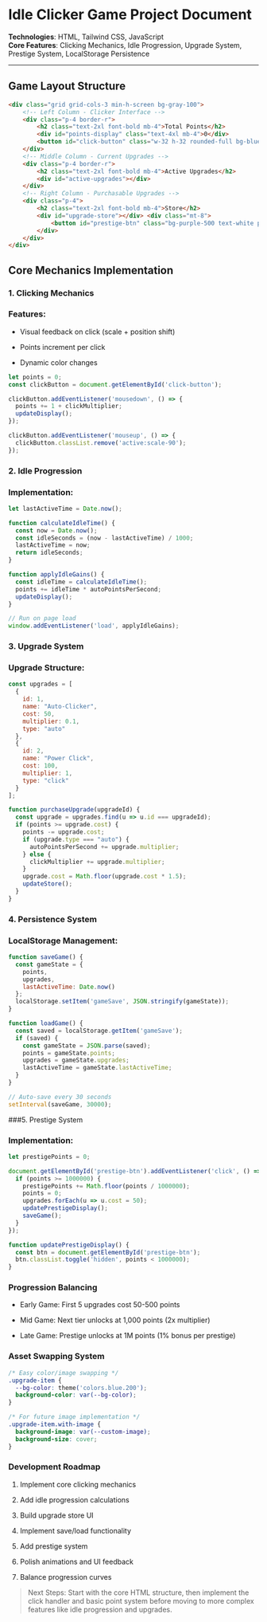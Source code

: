 # Idle Clicker Game Project Document

**Technologies**: HTML, Tailwind CSS, JavaScript  
**Core Features**: Clicking Mechanics, Idle Progression, Upgrade System, Prestige System, LocalStorage Persistence

---

## Game Layout Structure
```html
<div class="grid grid-cols-3 min-h-screen bg-gray-100"> 
    <!-- Left Column - Clicker Interface --> 
    <div class="p-4 border-r"> 
        <h2 class="text-2xl font-bold mb-4">Total Points</h2> 
        <div id="points-display" class="text-4xl mb-4">0</div> 
        <button id="click-button" class="w-32 h-32 rounded-full bg-blue-500 hover:bg-blue-600 active:translate-y-1 active:scale-95 transition-all duration-75"> Click Me! </button> 
    </div> 
    <!-- Middle Column - Current Upgrades --> 
    <div class="p-4 border-r"> 
        <h2 class="text-2xl font-bold mb-4">Active Upgrades</h2> 
        <div id="active-upgrades"></div> 
    </div> 
    <!-- Right Column - Purchasable Upgrades --> 
    <div class="p-4"> 
        <h2 class="text-2xl font-bold mb-4">Store</h2> 
        <div id="upgrade-store"></div> <div class="mt-8"> 
            <button id="prestige-btn" class="bg-purple-500 text-white px-4 py-2 rounded hidden"> Prestige (Requires 1M points) </button> 
        </div> 
    </div> 
</div> 
```

## Core Mechanics Implementation

### 1. Clicking Mechanics

### Features:

- Visual feedback on click (scale + position shift)

- Points increment per click

- Dynamic color changes

```javascript 
let points = 0;
const clickButton = document.getElementById('click-button');

clickButton.addEventListener('mousedown', () => {
  points += 1 + clickMultiplier;
  updateDisplay();
});

clickButton.addEventListener('mouseup', () => {
  clickButton.classList.remove('active:scale-90');
});
```
### 2. Idle Progression

### Implementation:

```javascript
let lastActiveTime = Date.now();

function calculateIdleTime() {
  const now = Date.now();
  const idleSeconds = (now - lastActiveTime) / 1000;
  lastActiveTime = now;
  return idleSeconds;
}

function applyIdleGains() {
  const idleTime = calculateIdleTime();
  points += idleTime * autoPointsPerSecond;
  updateDisplay();
}

// Run on page load
window.addEventListener('load', applyIdleGains);
```

### 3. Upgrade System

### Upgrade Structure:

```javascript
const upgrades = [
  {
    id: 1,
    name: "Auto-Clicker",
    cost: 50,
    multiplier: 0.1,
    type: "auto"
  },
  {
    id: 2,
    name: "Power Click",
    cost: 100,
    multiplier: 1,
    type: "click"
  }
];

function purchaseUpgrade(upgradeId) {
  const upgrade = upgrades.find(u => u.id === upgradeId);
  if (points >= upgrade.cost) {
    points -= upgrade.cost;
    if (upgrade.type === "auto") {
      autoPointsPerSecond += upgrade.multiplier;
    } else {
      clickMultiplier += upgrade.multiplier;
    }
    upgrade.cost = Math.floor(upgrade.cost * 1.5);
    updateStore();
  }
}
```

### 4. Persistence System

### LocalStorage Management:

```javascript
function saveGame() {
  const gameState = {
    points,
    upgrades,
    lastActiveTime: Date.now()
  };
  localStorage.setItem('gameSave', JSON.stringify(gameState));
}

function loadGame() {
  const saved = localStorage.getItem('gameSave');
  if (saved) {
    const gameState = JSON.parse(saved);
    points = gameState.points;
    upgrades = gameState.upgrades;
    lastActiveTime = gameState.lastActiveTime;
  }
}

// Auto-save every 30 seconds
setInterval(saveGame, 30000);
```

###5. Prestige System

### Implementation:

```javascript
let prestigePoints = 0;

document.getElementById('prestige-btn').addEventListener('click', () => {
  if (points >= 1000000) {
    prestigePoints += Math.floor(points / 1000000);
    points = 0;
    upgrades.forEach(u => u.cost = 50);
    updatePrestigeDisplay();
    saveGame();
  }
});

function updatePrestigeDisplay() {
  const btn = document.getElementById('prestige-btn');
  btn.classList.toggle('hidden', points < 1000000);
}
```

### Progression Balancing

- Early Game: First 5 upgrades cost 50-500 points

- Mid Game: Next tier unlocks at 1,000 points (2x multiplier)

- Late Game: Prestige unlocks at 1M points (1% bonus per prestige)

### Asset Swapping System

```css
/* Easy color/image swapping */
.upgrade-item {
  --bg-color: theme('colors.blue.200');
  background-color: var(--bg-color);
}

/* For future image implementation */
.upgrade-item.with-image {
  background-image: var(--custom-image);
  background-size: cover;
}
```

### Development Roadmap

1. Implement core clicking mechanics

2. Add idle progression calculations

3. Build upgrade store UI

4. Implement save/load functionality

5. Add prestige system

6. Polish animations and UI feedback

7. Balance progression curves

> Next Steps: Start with the core HTML structure, then implement the click handler and basic point system before moving to more complex features like idle progression and upgrades.

